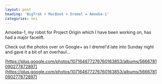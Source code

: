 ```yaml
---
layout: post
heading: 'BigTrak + MacBook + Dremel = Amoeba-1'
categories: uni
---
```


Amoeba-1, my robot for Project Origin which I have been working on, has had a major facelift.

Check out the photos over on Google+ as I dremel'd late into Sunday night and gave it a bit of an overhaul...

[https://plus.google.com/photos/107164677276760163853/albums/5666781090277872897](https://plus.google.com/photos/107164677276760163853/albums/5666781090277872897)